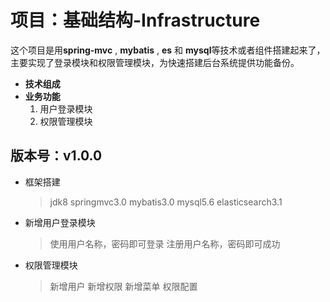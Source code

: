 # 项目：基础结构-Infrastructure
这个项目是用**spring-mvc** , **mybatis** , **es** 和 **mysql**等技术或者组件搭建起来了，主要实现了登录模块和权限管理模块，为快速搭建后台系统提供功能备份。

 - **技术组成**
 - **业务功能**
	1. 用户登录模块
	2. 权限管理模块

## 版本号：v1.0.0

- 框架搭建
	> jdk8 springmvc3.0 mybatis3.0
	> mysql5.6 elasticsearch3.1
- 新增用户登录模块
	> 使用用户名称，密码即可登录
	> 注册用户名称，密码即可成功
- 权限管理模块
	> 新增用户
	> 新增权限
	> 新增菜单
	> 权限配置
